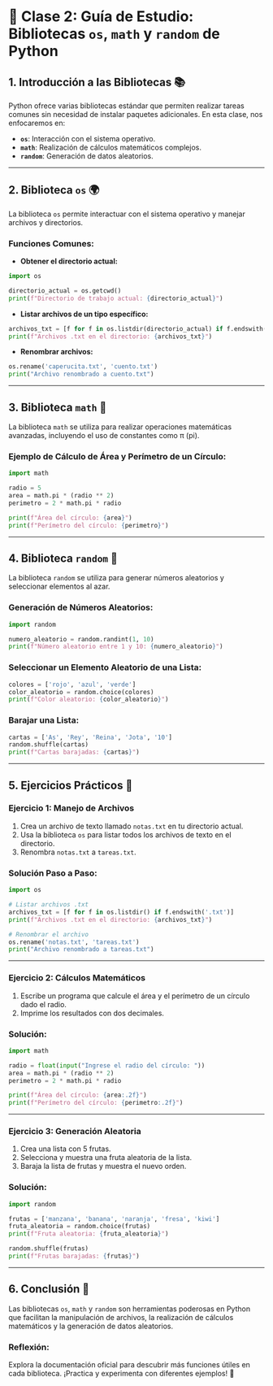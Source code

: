 # 🐍 Clase 2: Guía de Estudio: Bibliotecas `os`, `math` y `random` de Python

## 1. **Introducción a las Bibliotecas** 📚

Python ofrece varias bibliotecas estándar que permiten realizar tareas comunes sin necesidad de instalar paquetes adicionales. En esta clase, nos enfocaremos en:

- **`os`**: Interacción con el sistema operativo.
- **`math`**: Realización de cálculos matemáticos complejos.
- **`random`**: Generación de datos aleatorios.

---

## 2. **Biblioteca `os`** 🌍

La biblioteca `os` permite interactuar con el sistema operativo y manejar archivos y directorios.

### **Funciones Comunes:**

- **Obtener el directorio actual:**

```python
import os

directorio_actual = os.getcwd()
print(f"Directorio de trabajo actual: {directorio_actual}")
```

- **Listar archivos de un tipo específico:**

```python
archivos_txt = [f for f in os.listdir(directorio_actual) if f.endswith('.txt')]
print(f"Archivos .txt en el directorio: {archivos_txt}")
```

- **Renombrar archivos:**

```python
os.rename('caperucita.txt', 'cuento.txt')
print("Archivo renombrado a cuento.txt")
```

---

## 3. **Biblioteca `math`** 📐

La biblioteca `math` se utiliza para realizar operaciones matemáticas avanzadas, incluyendo el uso de constantes como π (pi).

### **Ejemplo de Cálculo de Área y Perímetro de un Círculo:**

```python
import math

radio = 5
area = math.pi * (radio ** 2)
perimetro = 2 * math.pi * radio

print(f"Área del círculo: {area}")
print(f"Perímetro del círculo: {perimetro}")
```

---

## 4. **Biblioteca `random`** 🎲

La biblioteca `random` se utiliza para generar números aleatorios y seleccionar elementos al azar.

### **Generación de Números Aleatorios:**

```python
import random

numero_aleatorio = random.randint(1, 10)
print(f"Número aleatorio entre 1 y 10: {numero_aleatorio}")
```

### **Seleccionar un Elemento Aleatorio de una Lista:**

```python
colores = ['rojo', 'azul', 'verde']
color_aleatorio = random.choice(colores)
print(f"Color aleatorio: {color_aleatorio}")
```

### **Barajar una Lista:**

```python
cartas = ['As', 'Rey', 'Reina', 'Jota', '10']
random.shuffle(cartas)
print(f"Cartas barajadas: {cartas}")
```

---

## 5. **Ejercicios Prácticos** 🚀

### **Ejercicio 1: Manejo de Archivos**

1. Crea un archivo de texto llamado `notas.txt` en tu directorio actual.
2. Usa la biblioteca `os` para listar todos los archivos de texto en el directorio.
3. Renombra `notas.txt` a `tareas.txt`.

### **Solución Paso a Paso:**

```python
import os

# Listar archivos .txt
archivos_txt = [f for f in os.listdir() if f.endswith('.txt')]
print(f"Archivos .txt en el directorio: {archivos_txt}")

# Renombrar el archivo
os.rename('notas.txt', 'tareas.txt')
print("Archivo renombrado a tareas.txt")
```

---

### **Ejercicio 2: Cálculos Matemáticos**

1. Escribe un programa que calcule el área y el perímetro de un círculo dado el radio.
2. Imprime los resultados con dos decimales.

### **Solución:**

```python
import math

radio = float(input("Ingrese el radio del círculo: "))
area = math.pi * (radio ** 2)
perimetro = 2 * math.pi * radio

print(f"Área del círculo: {area:.2f}")
print(f"Perímetro del círculo: {perimetro:.2f}")
```

---

### **Ejercicio 3: Generación Aleatoria**

1. Crea una lista con 5 frutas.
2. Selecciona y muestra una fruta aleatoria de la lista.
3. Baraja la lista de frutas y muestra el nuevo orden.

### **Solución:**

```python
import random

frutas = ['manzana', 'banana', 'naranja', 'fresa', 'kiwi']
fruta_aleatoria = random.choice(frutas)
print(f"Fruta aleatoria: {fruta_aleatoria}")

random.shuffle(frutas)
print(f"Frutas barajadas: {frutas}")
```

---

## 6. **Conclusión** 🎉

Las bibliotecas `os`, `math` y `random` son herramientas poderosas en Python que facilitan la manipulación de archivos, la realización de cálculos matemáticos y la generación de datos aleatorios.

### **Reflexión:**

Explora la documentación oficial para descubrir más funciones útiles en cada biblioteca. ¡Practica y experimenta con diferentes ejemplos! 💪
